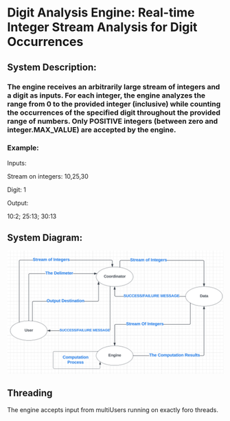 # Digit Analysis Engine: Real-time Integer Stream Analysis for Digit Occurrences

## System Description:
### The engine receives an arbitrarily large stream of integers and a digit as inputs. For each integer, the engine analyzes the range from 0 to the provided integer (inclusive) while counting the occurrences of the specified digit throughout the provided range of numbers. Only POSITIVE integers (between zero and integer.MAX_VALUE) are accepted by the engine.

### Example:
 Inputs: 

Stream on integers: 10,25,30

Digit: 1

Output:

10:2; 25:13; 30:13




## System Diagram:

![System Diagram](<System Diagram.png>)

## Threading
The engine accepts input from multiUsers running on exactly foro threads. 




